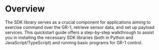 

# Overview

The SDK library serves as a crucial component for applications aiming to exercise command over the GR-1, retrieve sensor data, and set up payload services. This quickstart guide offers a step-by-step walkthrough to assist you in installing the necessary SDK libraries (both in Python and JavaScript/TypeScript) and running basic programs for GR-1 control.
